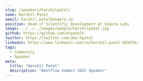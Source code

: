 ```yaml
---
slug: /speakers/harshilpatel/
name: Harshil Patel
email: harshil.patel@seqera.io
position: Head of Scientific Development at Seqera Labs
image: ../../../images/people/harshilpatel.jpg
github: https://github.com/drpatelh
twitter: https://twitter.com/aka_hpatel
linkedin: https://www.linkedin.com/in/harshil-patel-693876/
tags:
  - Community
  - Speaker
meta:
  title: "Harshil Patel"
  description: "Nextflow Summit 2022 Speaker"
---
```

